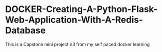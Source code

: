 # DOCKER-Creating-A-Python-Flask-Web-Application-With-A-Redis-Database
This is a Capstone mini project n3 from my self paced docker learning 
